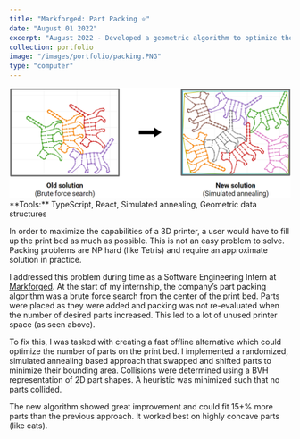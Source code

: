 ```yaml
---
title: "Markforged: Part Packing ⭐"
date: "August 01 2022"
excerpt: "August 2022 - Developed a geometric algorithm to optimize the packing space on 3D printing build plate. Using simulated annealing approach, could fit 15+% more parts than previous method."
collection: portfolio
image: "/images/portfolio/packing.PNG"
type: "computer"
---
```


<img src="/images/portfolio/packing_improvement.PNG" width="720"/>

<br>
**Tools:** TypeScript, React, Simulated annealing, Geometric data structures

In order to maximize the capabilities of a 3D printer, a user would have to fill up the print bed as much as possible. This is not an easy problem to solve. Packing problems are NP hard (like Tetris) and require an approximate solution in practice.

I addressed this problem during time as a Software Engineering Intern at [Markforged](https://markforged.com/). At the start of my internship, the company’s part packing algorithm was a brute force search from the center of the print bed. Parts were placed as they were added and packing was not re-evaluated when the number of desired parts increased. This led to a lot of unused printer space (as seen above).

To fix this, I was tasked with creating a fast offline alternative which could optimize the number of parts on the print bed. I implemented a randomized, simulated annealing based approach that swapped and shifted parts to minimize their bounding area. Collisions were determined using a BVH representation of 2D part shapes. A heuristic was minimized such that no parts collided.

The new algorithm showed great improvement and could fit 15+% more parts than the previous approach. It worked best on highly concave parts (like cats).